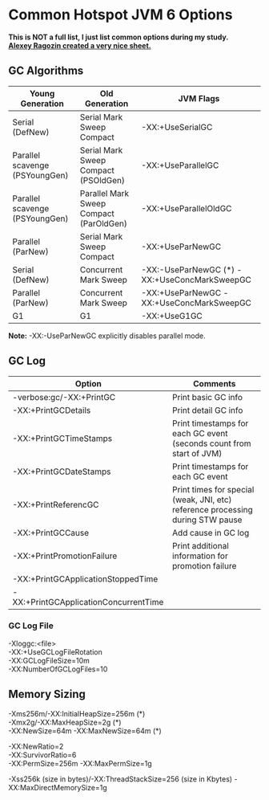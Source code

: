 # Common Hotspot JVM 6 Options

**This is NOT a full list, I just list common options during my study.** <br />
**[Alexey Ragozin created a very nice sheet.](http://blog.ragozin.info/2013/11/hotspot-jvm-garbage-collection-options.html)**

## GC Algorithms
Young Generation | Old Generation | JVM Flags
---------------- | -------------- | ---------
Serial (DefNew)  | Serial Mark Sweep Compact | -XX:+UseSerialGC
Parallel scavenge (PSYoungGen) | Serial Mark Sweep Compact (PSOldGen) | -XX:+UseParallelGC
Parallel scavenge (PSYoungGen) | Parallel Mark Sweep Compact (ParOldGen) | -XX:+UseParallelOldGC
Parallel (ParNew) | Serial Mark Sweep Compact | -XX:+UseParNewGC
Serial (DefNew) | Concurrent Mark Sweep | -XX:-UseParNewGC (*) -XX:+UseConcMarkSweepGC
Parallel (ParNew) | Concurrent Mark Sweep | -XX:+UseParNewGC -XX:+UseConcMarkSweepGC
G1 | G1 |-XX:+UseG1GC

**Note:** -XX:-UseParNewGC explicitly disables parallel mode.

## GC Log
Option | Comments
------ | --------
-verbose:gc/-XX:+PrintGC | Print basic GC info
-XX:+PrintGCDetails | Print detail GC info
-XX:+PrintGCTimeStamps | Print timestamps for each GC event (seconds count from start of JVM) 
-XX:+PrintGCDateStamps | Print timestamps for each GC event
-XX:+PrintReferencGC | Print times for special (weak, JNI, etc) reference processing during STW pause
-XX:+PrintGCCause | Add cause in GC log
-XX:+PrintPromotionFailure | Print additional information for promotion failure
-XX:+PrintGCApplicationStoppedTime |
-XX:+PrintGCApplicationConcurrentTime |

### GC Log File
-Xloggc:\<file\> <br />
-XX:+UseGCLogFileRotation <br />
-XX:GCLogFileSize=10m <br />
-XX:NumberOfGCLogFiles=10 <br />

## Memory Sizing

-Xms256m/-XX:InitialHeapSize=256m (\*)<br />
-Xmx2g/-XX:MaxHeapSize=2g (\*)<br />
-XX:NewSize=64m -XX:MaxNewSize=64m (\*)<br />

-XX:NewRatio=2 <br />
-XX:SurvivorRatio=6 <br />
-XX:PermSize=256m -XX:MaxPermSize=1g

-Xss256k (size in bytes)/-XX:ThreadStackSize=256 (size in Kbytes)
-XX:MaxDirectMemorySize=1g






 

